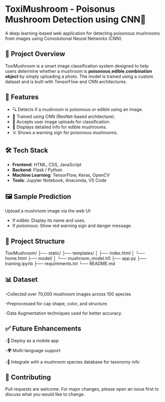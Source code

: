 # ToxiMushroom - Poisonus Mushroom Detection using CNN🍄
A deep learning-based web application for detecting poisonous mushrooms from images using Convolutional Neural Networks (CNN).

## 🚀 Project Overview
ToxiMushroom is a smart image classification system designed to help users determine whether a mushroom is **poisonous**,**edible**,**combination** **object** by simply 
uploading a photo. The model is trained using a custom dataset and is built with TensorFlow and CNN architectures.

## 🧠 Features
- 🔍 Detects if a mushroom is poisonous or edible using an image.
- 🧠 Trained using CNN (ResNet-based architecture).
- 📸 Accepts user image uploads for classification.
- 🧾 Displays detailed info for edible mushrooms.
- ☠️ Shows a warning sign for poisonous mushrooms.

## 🛠️ Tech Stack
- **Frontend**: HTML, CSS, JavaScript
- **Backend**: Flask / Python
- **Machine Learning**: TensorFlow, Keras, OpenCV
- **Tools**: Jupyter Notebook, Anaconda, VS Code

## 🖼️ Sample Prediction
Upload a mushroom image via the web UI:
- If *edible*: Display its name and uses.
- If *poisonous*: Show red warning sign and danger message.

## 📁 Project Structure
ToxiMushroom/
├── static/
├── templates/
│ ├── index.html
│ └── home.html
├── model/
│ └── mushroom_model.h5
├── app.py
├── training.ipynb
├── requirements.txt
└── README.md

## 📊 Dataset
-Collected over 70,000 mushroom images across 100 species

-Preprocessed for cap shape, color, and structure.

-Data Augmentation techniques used for better accuracy.

## ✅ Future Enhancements
-📱 Deploy as a mobile app

-🌍 Multi-language support

-🧬 Integrate with a mushroom species database for taxonomy info

## 🤝 Contributing
Pull requests are welcome. For major changes, please open an issue first to discuss what you would like to change.

